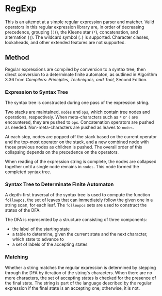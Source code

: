 # RegExp

This is an attempt at a simple regular expression parser and matcher.
Valid operators in this regular expression library are, in order of
decreasing precedence, grouping (`()`), the Kleene star (`*`),
concatenation, and alternation (`|`). The wildcard symbol (`.`) is
supported. Character classes, lookaheads, and other extended features
are not supported.

## Method

Regular expressions are compiled by conversion to a syntax tree, then
direct conversion to a determinate finite automaton, as outlined in
Algorithm 3.36 from *Compilers: Principles, Techniques, and Tool*,
Second Edition.

### Expression to Syntax Tree

The syntax tree is constructed during one pass of the expression string.

Two stacks are maintained, `nodes` and `ops`, which contain tree nodes
and operations, respectively. When meta-characters such as `*` or `(`
are encountered, they are pushed to `ops`. Concatenation operators are
pushed as needed. Non-meta-characters are pushed as leaves to `nodes`.

At each step, nodes are popped off the stack based on the current
operator and the top-most operator on the stack, and a new combined node
with those previous nodes as children is pushed. The overall order of
this collapsing depends on the precedence on the operators.

When reading of the expression string is complete, the nodes are
collapsed together until a single node remains in `nodes`. This node
formed the completed syntax tree.

### Syntax Tree to Determinate Finite Automaton

A depth-first traversal of the syntax tree is used to compute the
function `followpos`, the set of leaves that can immediately follow the
given one in a string scan, for each leaf. The `followpos` sets are used
to construct the states of the DFA.

The DFA is represented by a structure consisting of three components:

-   the label of the starting state
-   a table to determine, given the current state and the next
    character, which state to advance to
-   a set of labels of the accepting states

### Matching

Whether a string matches the regular expression is determined by
stepping through the DFA by iteration of the string's characters. When
there are no more characters, the set of accepting states is checked for
the presence of the final state. The string is part of the language
described by the regular expression if the final state is an accepting
one; otherwise, it is not.

